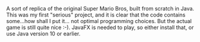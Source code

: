 A sort of replica of the original Super Mario Bros, built from scratch in Java. This was my first "serious" project, and it is clear that the code contains some...how shall I put it... not optimal programming choices. But the actual game is still quite nice :-). JavaFX is needed to play, so either install that, or use Java version 10 or earlier. 
